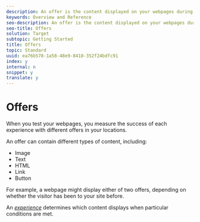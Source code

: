 ```yaml
---
description: An offer is the content displayed on your webpages during campaigns or activities.
keywords: Overview and Reference
seo-description: An offer is the content displayed on your webpages during campaigns or activities.
seo-title: Offers
solution: Target
subtopic: Getting Started
title: Offers
topic: Standard
uuid: ea76b578-1a58-48e9-8418-352f24bdfc91
index: y
internal: n
snippet: y
translate: y
---
```


# Offers

When you test your webpages, you measure the success of each experience with different offers in your locations. 

An offer can contain different types of content, including: 


* Image
* Text
* HTML
* Link
* Button


For example, a webpage might display either of two offers, depending on whether the visitor has been to your site before. 

An *[ experience](../c_intro/c_target_concepts/c_experience.md#concept_B91F0F36E9F24AA58A3C6BC0A02871E8)* determines which content displays when particular conditions are met. 
